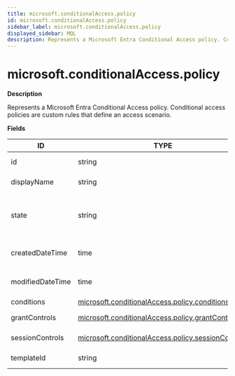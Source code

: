 ```yaml
---
title: microsoft.conditionalAccess.policy
id: microsoft.conditionalAccess.policy
sidebar_label: microsoft.conditionalAccess.policy
displayed_sidebar: MQL
description: Represents a Microsoft Entra Conditional Access policy. Conditional access policies are custom rules that define an access scenario.
---
```


# microsoft.conditionalAccess.policy

**Description**

Represents a Microsoft Entra Conditional Access policy. Conditional access policies are custom rules that define an access scenario.

**Fields**

| ID               | TYPE                                                                                                        | DESCRIPTION                                                                                                                           |
| ---------------- | ----------------------------------------------------------------------------------------------------------- | ------------------------------------------------------------------------------------------------------------------------------------- |
| id               | string                                                                                                      | Specifies the identifier of a conditionalAccessPolicy object.                                                                         |
| displayName      | string                                                                                                      | Specifies a display name for the conditionalAccessPolicy object.                                                                      |
| state            | string                                                                                                      | Specifies the state of the conditionalAccessPolicy object. Possible values are: enabled, disabled, enabledForReportingButNotEnforced. |
| createdDateTime  | time                                                                                                        | The Timestamp type represents date and time information using ISO 8601 format and is always in UTC time.                              |
| modifiedDateTime | time                                                                                                        | The Timestamp type represents date and time information using ISO 8601 format and is always in UTC time.                              |
| conditions       | [microsoft.conditionalAccess.policy.conditions](microsoft.conditionalaccess.policy.conditions.md)           | Policy conditions                                                                                                                     |
| grantControls    | [microsoft.conditionalAccess.policy.grantControls](microsoft.conditionalaccess.policy.grantcontrols.md)     | Specifies the grant controls that must be fulfilled to pass the policy.                                                               |
| sessionControls  | [microsoft.conditionalAccess.policy.sessionControls](microsoft.conditionalaccess.policy.sessioncontrols.md) | Specifies the session controls that are enforced after sign-in.                                                                       |
| templateId       | string                                                                                                      | Template ID (if created from template)                                                                                                |
